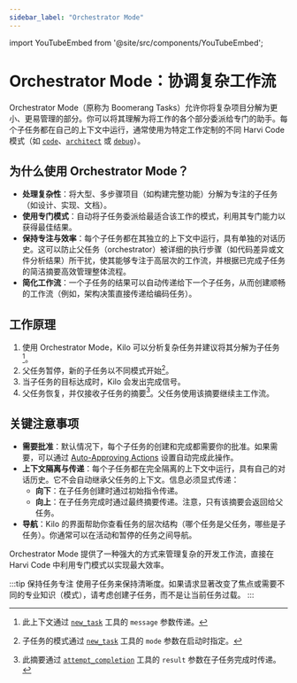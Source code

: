 ```yaml
---
sidebar_label: "Orchestrator Mode"
---
```


import YouTubeEmbed from '@site/src/components/YouTubeEmbed';

# Orchestrator Mode：协调复杂工作流

Orchestrator Mode（原称为 Boomerang Tasks）允许你将复杂项目分解为更小、更易管理的部分。你可以将其理解为将工作的各个部分委派给专门的助手。每个子任务都在自己的上下文中运行，通常使用为特定工作定制的不同 Harvi Code 模式（如 [`code`](/basic-usage/using-modes#code-mode-default)、[`architect`](/basic-usage/using-modes#architect-mode) 或 [`debug`](/basic-usage/using-modes#debug-mode)）。

<YouTubeEmbed
  url="https://www.youtube.com/watch?v=20MmJNeOODo"
  caption="Orchestrator Mode 的说明与演示"
/>

## 为什么使用 Orchestrator Mode？

- **处理复杂性**：将大型、多步骤项目（如构建完整功能）分解为专注的子任务（如设计、实现、文档）。
- **使用专门模式**：自动将子任务委派给最适合该工作的模式，利用其专门能力以获得最佳结果。
- **保持专注与效率**：每个子任务都在其独立的上下文中运行，具有单独的对话历史。这可以防止父任务（orchestrator）被详细的执行步骤（如代码差异或文件分析结果）所干扰，使其能够专注于高层次的工作流，并根据已完成子任务的简洁摘要高效管理整体流程。
- **简化工作流**：一个子任务的结果可以自动传递给下一个子任务，从而创建顺畅的工作流（例如，架构决策直接传递给编码任务）。

## 工作原理

1.  使用 Orchestrator Mode，Kilo 可以分析复杂任务并建议将其分解为子任务[^1]。
2.  父任务暂停，新的子任务以不同模式开始[^2]。
3.  当子任务的目标达成时，Kilo 会发出完成信号。
4.  父任务恢复，并仅接收子任务的摘要[^3]。父任务使用该摘要继续主工作流。

## 关键注意事项

- **需要批准**：默认情况下，每个子任务的创建和完成都需要你的批准。如果需要，可以通过 [Auto-Approving Actions](/features/auto-approving-actions#subtasks) 设置自动完成此操作。
- **上下文隔离与传递**：每个子任务都在完全隔离的上下文中运行，具有自己的对话历史。它不会自动继承父任务的上下文。信息必须显式传递：
    - **向下**：在子任务创建时通过初始指令传递。
    - **向上**：在子任务完成时通过最终摘要传递。注意，只有该摘要会返回给父任务。
- **导航**：Kilo 的界面帮助你查看任务的层次结构（哪个任务是父任务，哪些是子任务）。你通常可以在活动和暂停的任务之间导航。

Orchestrator Mode 提供了一种强大的方式来管理复杂的开发工作流，直接在 Harvi Code 中利用专门模式以实现最大效率。

:::tip 保持任务专注
使用子任务来保持清晰度。如果请求显著改变了焦点或需要不同的专业知识（模式），请考虑创建子任务，而不是让当前任务过载。
:::

[^1]: 此上下文通过 [`new_task`](/features/tools/new-task) 工具的 `message` 参数传递。

[^2]: 子任务的模式通过 [`new_task`](/features/tools/new-task) 工具的 `mode` 参数在启动时指定。

[^3]: 此摘要通过 [`attempt_completion`](/features/tools/attempt-completion) 工具的 `result` 参数在子任务完成时传递。
